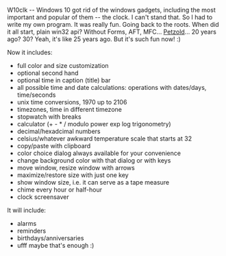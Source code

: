 W10clk -- Windows 10 got rid of the windows gadgets, including the most important and popular of them -- the clock.
I can't stand that. So I had to write my own program. It was really fun. Going back to the roots.
When did it all start, plain win32 api? Without Forms, AFT, MFC... [Petzold](https://en.wikipedia.org/wiki/Charles_Petzold)... 20 years ago? 30? Yeah, it's like 25 years ago. But it's such fun now! :)

Now it includes:
* full color and size customization
* optional second hand
* optional time in caption (title) bar
* all possible time and date calculations: operations with dates/days, time/seconds
* unix time conversions, 1970 up to 2106
* timezones, time in different timezone
* stopwatch with breaks
* calculator (+ - * / modulo power exp log trigonometry)
* decimal/hexadcimal numbers
* celsius/whatever awkward temperature scale that starts at 32
* copy/paste with clipboard
* color choice dialog always available for your convenience
* change background color with that dialog or with keys
* move window, resize window with arrows
* maximize/restore size with just one key
* show window size, i.e. it can serve as a tape measure
* chime every hour or half-hour
* clock screensaver

It will include:
* alarms
* reminders
* birthdays/anniversaries
* ufff maybe that's enough :)
